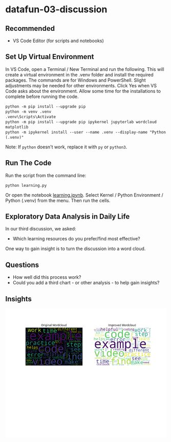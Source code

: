 # datafun-03-discussion

## Recommended

- VS Code Editor (for scripts and notebooks)

## Set Up Virtual Environment

In VS Code, open a Terminal / New Terminal and run the following. 
This will create a virtual environment in the .venv folder and install the required packages.
The commands are for Windows and PowerShell. Slight adjustments may be needed for other environments.
Click Yes when VS Code asks about the environment. 
Allow some time for the installations to complete before running the code.

```shell
python -m pip install --upgrade pip 
python -m venv .venv
.venv\Scripts\Activate
python -m pip install --upgrade pip ipykernel jupyterlab wordcloud matplotlib
python -m ipykernel install --user --name .venv --display-name "Python (.venv)"
```

Note: If `python` doesn't work, replace it with `py` or `python3`.

## Run The Code

Run the script from the command line:

```shell
python learning.py
```

Or open the notebook [learning.ipynb](./learning.ipynb). 
Select Kernel / Python Environment / Python (.venv) from the menu.
Then run the cells.


## Exploratory Data Analysis in Daily Life

In our third discussion, we asked:

- Which learning resources do you prefer/find most effective?

One way to gain insight is to turn the discussion into a word cloud.

## Questions

- How well did this process work?
- Could you add a third chart - or other analysis - to help gain insights?

## Insights

![Initial wordcharts](./output.png)
